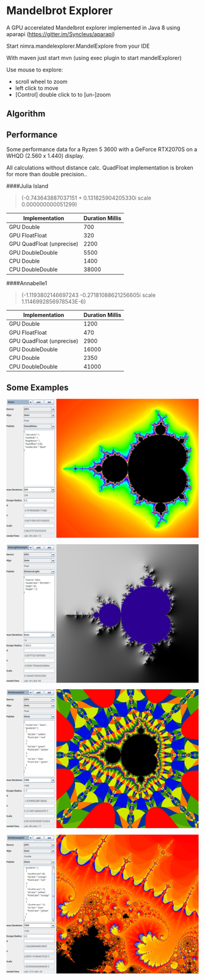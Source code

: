 # Mandelbrot Explorer

A GPU accerelated Mandelbrot explorer implemented in Java 8 using aparapi (https://gitter.im/Syncleus/aparapi)

Start nimra.mandelexplorer.MandelExplore from your IDE

With maven just start mvn (using exec plugin to start mandelExplorer)


Use mouse to explore:

- scroll wheel to zoom
- left click to move
- [Control] double click to to [un-]zoom

## Algorithm






## Performance

Some performance data for a Ryzen 5 3600 with a GeForce RTX2070S on a WHQD (2.560 x 1.440) display.

All calculations without distance calc. QuadFloat implementation is broken for more than double precision.. 

####Julia Island  
  
> (-0.743643887037151 + 0.131825904205330i scale 0.000000000051299) 

|Implementation  | Duration Millis |
| --- | --- |
| GPU Double | 700 |
| GPU FloatFloat | 320 |
| GPU QuadFloat (unprecise) | 2200 |
| GPU DoubleDouble | 5500 |
| CPU Double | 1400 |
| CPU DoubleDouble | 38000 |



####Annabelle1 
  
> (-1.1193802146697243 -0.27181088621256605i scale 1.1146992856978543E-6) 

|Implementation  | Duration Millis |
| --- | --- |
| GPU Double | 1200 |
| GPU FloatFloat | 470 |
| GPU QuadFloat (unprecise)| 2900 |
| GPU DoubleDouble| 16000 |
| CPU Double | 2350 |
| CPU DoubleDouble | 41000 |


## Some Examples

![Mandel Home](examples/Home.png?raw=true "Mandelbrot")

![Distance Lighting](examples/DistLightExample.png?raw=true "Distance Lighting")

![Histo Palette](examples/HistoExample2.png?raw=true "Histo Palette")

![Histo Palette](examples/HistoExample3.png?raw=true "Histo Palette")